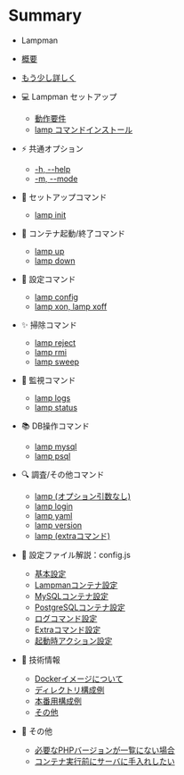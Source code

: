 # Summary

- Lampman
- [概要](README.md)
- [もう少し詳しく](docs/intro-detail.md)


- 💻 Lampman セットアップ
    * [動作要件](docs/setup-require.md)
    * [lamp コマンドインストール](docs/setup-install.md)


- ⚡ 共通オプション
    * [-h, --help](docs/opt-help.md)
    * [-m, --mode](docs/opt-mode.md)


- 🔨 セットアップコマンド
    * [lamp init](docs/cmd-init.md)


- 🚩 コンテナ起動/終了コマンド
    * [lamp up](docs/cmd-up.md)
    * [lamp down](docs/cmd-down.md)


- 🔧 設定コマンド
    * [lamp config](docs/cmd-config.md)
    * [lamp xon, lamp xoff](docs/cmd-xdebug.md)


- ✨ 掃除コマンド
    * [lamp reject](docs/cmd-reject.md)
    * [lamp rmi](docs/cmd-rmi.md)
    * [lamp sweep](docs/cmd-sweep.md)


- 👀 監視コマンド
    * [lamp logs](docs/cmd-logs.md)
    * [lamp status](docs/cmd-status.md)


- 📚 DB操作コマンド
    * [lamp mysql](docs/cmd-mysql.md)
    * [lamp psql](docs/cmd-psql.md)


- 🔍 調査/その他コマンド
    * [lamp (オプション引数なし)](docs/cmd-noargs.md)
    * [lamp login](docs/cmd-login.md)
    * [lamp yaml](docs/cmd-yaml.md)
    * [lamp version](docs/cmd-version.md)
    * [lamp (extraコマンド)](docs/cmd-extra.md)


- 📝 設定ファイル解説：config.js
  - [基本設定](docs/conf-base.md)
  - [Lampmanコンテナ設定](docs/conf-lampman.md)
  - [MySQLコンテナ設定](docs/conf-mysql.md)
  - [PostgreSQLコンテナ設定](docs/conf-postgresql.md)
  - [ログコマンド設定](docs/conf-logs.md)
  - [Extraコマンド設定](docs/conf-extra.md)
  - [起動時アクション設定](docs/conf-upped.md)


- 🤖 技術情報
  - [Dockerイメージについて](docs/tech-images.md)
  - [ディレクトリ構成例](docs/tech-dirs-example.md)
  - [本番用構成例](docs/tech-product-example.md)
  - [その他](docs/tech-misc.md)


- 🚽 その他
  - [必要なPHPバージョンが一覧にない場合]()
  - [コンテナ実行前にサーバに手入れしたい]()
